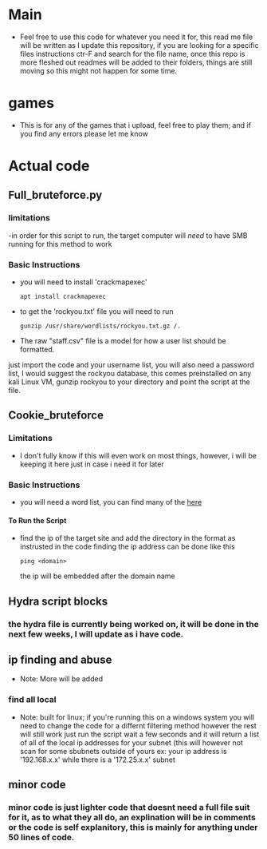 # Main
- Feel free to use this code for whatever you need it for, this read me file will be written as I update this repository, if you are looking for a specific files instructions ctr-F and search for the file name, once this repo is more fleshed out readmes will be added to their folders, things are still moving so this might not happen for some time.

# games
- This is for any of the games that i upload, feel free to play them; and if you find any errors please let me know

# Actual code

## Full_bruteforce.py
### limitations
-in order for this script to run, the target computer will _need_ to have SMB running for this method to work

### Basic Instructions
- you will need to install 'crackmapexec'

  ```
  apt install crackmapexec
  ```
- to get the 'rockyou.txt' file you will need to run
  ```
  gunzip /usr/share/wordlists/rockyou.txt.gz /.
  ```
- The raw "staff.csv" file is a model for how a user list should be formatted.

just import the code and your username list, you will also need a password list, I would suggest the rockyou database, this comes preinstalled on any kali Linux VM,
  gunzip rockyou to your directory and point the script at the file.


## Cookie_bruteforce
### Limitations
- I don't fully know if this will even work on most things, however, i will be keeping it here just in case i need it for later

### Basic Instructions
- you will need a word list, you can find many of the [here](https://github.com/danielmiessler/SecLists/tree/master/Discovery/Web-Content)
#### To Run the Script
- find the ip of the target site and add the directory in the format as instrusted in the code
  finding the ip address can be done like this
  ```
  ping <domain>
  ```
  the ip will be embedded after the domain name

## Hydra script blocks
### the hydra file is currently being worked on, it will be done in the next few weeks, I will update as i have code.

## ip finding and abuse
- Note: More will be added
### find all local
- Note: built for linux; if you're running this on a windows system you will need to change the code for a differnt filtering method however the rest will still work
just run the script wait a few seconds and it will return a list of all of the local ip addresses for your subnet (this will however not scan for some sbubnets outside of yours ex: your ip address is '192.168.x.x' while there is a '172.25.x.x' subnet
## minor code 
### minor code is just lighter code that doesnt need a full file suit for it, as to what they all do, an explination will be in comments or the code is self explanitory, this is mainly for anything under 50 lines of code.
